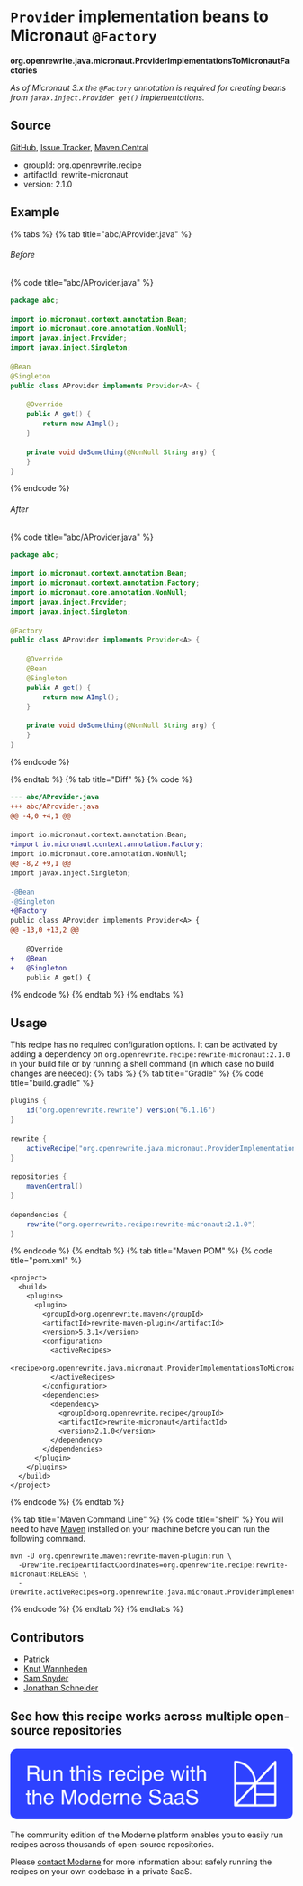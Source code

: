 # `Provider` implementation beans to Micronaut `@Factory`

**org.openrewrite.java.micronaut.ProviderImplementationsToMicronautFactories**

_As of Micronaut 3.x the `@Factory` annotation is required for creating beans from `javax.inject.Provider get()` implementations._

## Source

[GitHub](https://github.com/openrewrite/rewrite-micronaut/blob/main/src/main/java/org/openrewrite/java/micronaut/ProviderImplementationsToMicronautFactories.java), [Issue Tracker](https://github.com/openrewrite/rewrite-micronaut/issues), [Maven Central](https://central.sonatype.com/artifact/org.openrewrite.recipe/rewrite-micronaut/2.1.0/jar)

* groupId: org.openrewrite.recipe
* artifactId: rewrite-micronaut
* version: 2.1.0

## Example


{% tabs %}
{% tab title="abc/AProvider.java" %}

###### Before
{% code title="abc/AProvider.java" %}
```java
package abc;

import io.micronaut.context.annotation.Bean;
import io.micronaut.core.annotation.NonNull;
import javax.inject.Provider;
import javax.inject.Singleton;

@Bean
@Singleton
public class AProvider implements Provider<A> {

    @Override
    public A get() {
        return new AImpl();
    }

    private void doSomething(@NonNull String arg) {
    }
}
```
{% endcode %}

###### After
{% code title="abc/AProvider.java" %}
```java
package abc;

import io.micronaut.context.annotation.Bean;
import io.micronaut.context.annotation.Factory;
import io.micronaut.core.annotation.NonNull;
import javax.inject.Provider;
import javax.inject.Singleton;

@Factory
public class AProvider implements Provider<A> {

    @Override
    @Bean
    @Singleton
    public A get() {
        return new AImpl();
    }

    private void doSomething(@NonNull String arg) {
    }
}
```
{% endcode %}

{% endtab %}
{% tab title="Diff" %}
{% code %}
```diff
--- abc/AProvider.java
+++ abc/AProvider.java
@@ -4,0 +4,1 @@

import io.micronaut.context.annotation.Bean;
+import io.micronaut.context.annotation.Factory;
import io.micronaut.core.annotation.NonNull;
@@ -8,2 +9,1 @@
import javax.inject.Singleton;

-@Bean
-@Singleton
+@Factory
public class AProvider implements Provider<A> {
@@ -13,0 +13,2 @@

    @Override
+   @Bean
+   @Singleton
    public A get() {
```
{% endcode %}
{% endtab %}
{% endtabs %}


## Usage

This recipe has no required configuration options. It can be activated by adding a dependency on `org.openrewrite.recipe:rewrite-micronaut:2.1.0` in your build file or by running a shell command (in which case no build changes are needed): 
{% tabs %}
{% tab title="Gradle" %}
{% code title="build.gradle" %}
```groovy
plugins {
    id("org.openrewrite.rewrite") version("6.1.16")
}

rewrite {
    activeRecipe("org.openrewrite.java.micronaut.ProviderImplementationsToMicronautFactories")
}

repositories {
    mavenCentral()
}

dependencies {
    rewrite("org.openrewrite.recipe:rewrite-micronaut:2.1.0")
}
```
{% endcode %}
{% endtab %}
{% tab title="Maven POM" %}
{% code title="pom.xml" %}
```markup
<project>
  <build>
    <plugins>
      <plugin>
        <groupId>org.openrewrite.maven</groupId>
        <artifactId>rewrite-maven-plugin</artifactId>
        <version>5.3.1</version>
        <configuration>
          <activeRecipes>
            <recipe>org.openrewrite.java.micronaut.ProviderImplementationsToMicronautFactories</recipe>
          </activeRecipes>
        </configuration>
        <dependencies>
          <dependency>
            <groupId>org.openrewrite.recipe</groupId>
            <artifactId>rewrite-micronaut</artifactId>
            <version>2.1.0</version>
          </dependency>
        </dependencies>
      </plugin>
    </plugins>
  </build>
</project>
```
{% endcode %}
{% endtab %}

{% tab title="Maven Command Line" %}
{% code title="shell" %}
You will need to have [Maven](https://maven.apache.org/download.cgi) installed on your machine before you can run the following command.

```shell
mvn -U org.openrewrite.maven:rewrite-maven-plugin:run \
  -Drewrite.recipeArtifactCoordinates=org.openrewrite.recipe:rewrite-micronaut:RELEASE \
  -Drewrite.activeRecipes=org.openrewrite.java.micronaut.ProviderImplementationsToMicronautFactories
```
{% endcode %}
{% endtab %}
{% endtabs %}

## Contributors
* [Patrick](mailto:patway99@gmail.com)
* [Knut Wannheden](mailto:knut@moderne.io)
* [Sam Snyder](mailto:sam@moderne.io)
* [Jonathan Schneider](mailto:jkschneider@gmail.com)


## See how this recipe works across multiple open-source repositories

[![Moderne Link Image](/.gitbook/assets/ModerneRecipeButton.png)](https://app.moderne.io/recipes/org.openrewrite.java.micronaut.ProviderImplementationsToMicronautFactories)

The community edition of the Moderne platform enables you to easily run recipes across thousands of open-source repositories.

Please [contact Moderne](https://moderne.io/product) for more information about safely running the recipes on your own codebase in a private SaaS.
